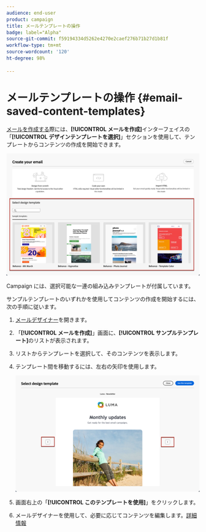 ```yaml
---
audience: end-user
product: campaign
title: メールテンプレートの操作
badge: label="Alpha"
source-git-commit: f59194334d5262e4270e2caef276b71b27d1b81f
workflow-type: tm+mt
source-wordcount: '120'
ht-degree: 98%

---
```


# メールテンプレートの操作 {#email-saved-content-templates}

[メールを作成する](../email/create-email.md)際には、**[!UICONTROL メールを作成]**&#x200B;インターフェイスの「**[!UICONTROL デザインテンプレートを選択]**」セクションを使用して、テンプレートからコンテンツの作成を開始できます。

![](assets/email_designer-sample-templates.png)

Campaign には、選択可能な一連の組み込みテンプレートが付属しています。

サンプルテンプレートのいずれかを使用してコンテンツの作成を開始するには、次の手順に従います。

1. [メールデザイナー](get-started-email-designer.md)を開きます。

1. 「**[!UICONTROL メールを作成]**」画面に、**[!UICONTROL サンプルテンプレート]**&#x200B;のリストが表示されます。

1. リストからテンプレートを選択して、そのコンテンツを表示します。

1. テンプレート間を移動するには、左右の矢印を使用します。

   ![](assets/email_designer-sample-templates-navigate.png)

1. 画面右上の「**[!UICONTROL このテンプレートを使用]**」をクリックします。

1. メールデザイナーを使用して、必要に応じてコンテンツを編集します。[詳細情報](create-email-content.md)
